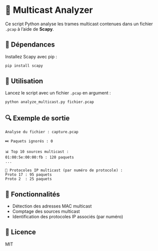 # 📡 Multicast Analyzer

Ce script Python analyse les trames multicast contenues dans un fichier `.pcap` à l’aide de **Scapy**.

## 🔧 Dépendances

Installez Scapy avec pip :

```bash
pip install scapy
```

## 🚀 Utilisation

Lancez le script avec un fichier `.pcap` en argument :

```bash
python analyze_multicast.py fichier.pcap
```

## 🔍 Exemple de sortie

```
Analyse du fichier : capture.pcap

⏭️ Paquets ignorés : 0

📊 Top 10 sources multicast :
01:00:5e:00:00:fb : 120 paquets
...

🔎 Protocoles IP multicast (par numéro de protocole) :
Proto 17 : 95 paquets
Proto 2  : 25 paquets
```

## 📂 Fonctionnalités

- Détection des adresses MAC multicast
- Comptage des sources multicast
- Identification des protocoles IP associés (par numéro)

## 📜 Licence

MIT
